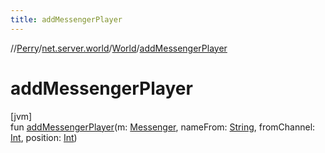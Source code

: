 ```yaml
---
title: addMessengerPlayer
---
```

//[Perry](../../../index.html)/[net.server.world](../index.html)/[World](index.html)/[addMessengerPlayer](add-messenger-player.html)



# addMessengerPlayer



[jvm]\
fun [addMessengerPlayer](add-messenger-player.html)(m: [Messenger](../-messenger/index.html), nameFrom: [String](https://kotlinlang.org/api/latest/jvm/stdlib/kotlin/-string/index.html), fromChannel: [Int](https://kotlinlang.org/api/latest/jvm/stdlib/kotlin/-int/index.html), position: [Int](https://kotlinlang.org/api/latest/jvm/stdlib/kotlin/-int/index.html))




